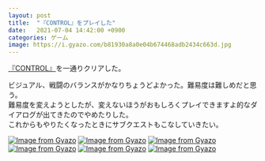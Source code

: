 ```yaml
---
layout: post
title:  "『CONTROL』をプレイした"
date:   2021-07-04 14:42:00 +0900
categories: ゲーム
image: https://i.gyazo.com/b81930a8a0e04b674468adb2434c663d.jpg
---
```

[『CONTROL』](https://controlgame.marv.jp/)を一通りクリアした。


ビジュアル、戦闘のバランスがかなりちょうどよかった。難易度は難しめだと思う。<br/>
難易度を変えようとしたが、変えないほうがおもしろくプレイできますよ的なダイアログが出てきたのでやめたりした。<br/>
これからもやりたくなったときにサブクエストもこなしていきたい。


[![Image from Gyazo](https://i.gyazo.com/67501b705b52bb0b35da210ae4fcdc53.jpg)](https://gyazo.com/67501b705b52bb0b35da210ae4fcdc53)
[![Image from Gyazo](https://i.gyazo.com/2fd97ad97f99ecf478241ae86a1dcc09.jpg)](https://gyazo.com/2fd97ad97f99ecf478241ae86a1dcc09)
[![Image from Gyazo](https://i.gyazo.com/13eef4cee7bb1f646be5e0e10fdb23f3.jpg)](https://gyazo.com/13eef4cee7bb1f646be5e0e10fdb23f3)
[![Image from Gyazo](https://i.gyazo.com/4b2a041e068aaf7f4aa748c7a45eb9ad.jpg)](https://gyazo.com/4b2a041e068aaf7f4aa748c7a45eb9ad)
[![Image from Gyazo](https://i.gyazo.com/b81930a8a0e04b674468adb2434c663d.jpg)](https://gyazo.com/b81930a8a0e04b674468adb2434c663d)
[![Image from Gyazo](https://i.gyazo.com/ac40574a3fa30fb6fd9f708544c41f37.jpg)](https://gyazo.com/ac40574a3fa30fb6fd9f708544c41f37)